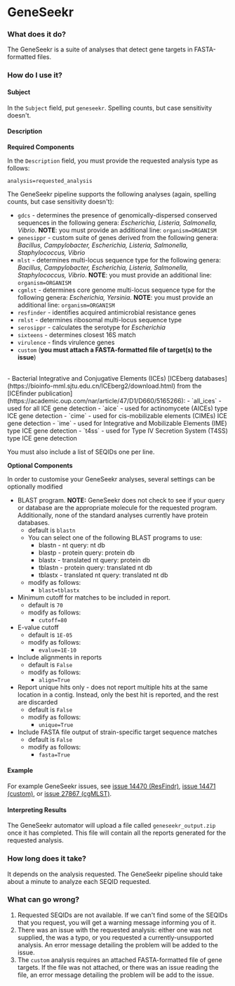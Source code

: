 # GeneSeekr

### What does it do?

The GeneSeekr is a suite of analyses that detect gene targets in FASTA-formatted files.

### How do I use it?

#### Subject

In the `Subject` field, put `geneseekr`. Spelling counts, but case sensitivity doesn't.

#### Description

**Required Components**

In the `Description` field, you must provide the requested analysis type as follows:

`analysis=requested_analysis`

The GeneSeekr pipeline supports the following analyses (again, spelling counts, but case sensitivity doesn't):

- `gdcs` - determines the presence of genomically-dispersed conserved sequences in the following genera: *Escherichia, Listeria, Salmonella, Vibrio*. **NOTE**: you must provide an additional line: `organism=ORGANISM`
- `genesippr` - custom suite of genes derived from the following genera: *Bacillus, Campylobacter, Escherichia, Listeria, Salmonella, Staphylococcus, Vibrio*
- `mlst` - determines multi-locus sequence type for the following genera: *Bacillus, Campylobacter, Escherichia, Listeria, Salmonella, Staphylococcus, Vibrio*. **NOTE**: you must provide an additional line: `organism=ORGANISM`
- `cgmlst` - determines core genome multi-locus sequence type for the following genera: *Escherichia, Yersinia*. **NOTE**: you must provide an additional line: `organism=ORGANISM`
- `resfinder` - identifies acquired antimicrobial resistance genes
- `rmlst` - determines ribosomal multi-locus sequence type
- `serosippr` - calculates the serotype for *Escherichia*
- `sixteens` - determines closest 16S match
- `virulence` - finds virulence genes
- `custom` (**you must attach a FASTA-formatted file of target(s) to the issue**)
<br>
- Bacterial Integrative and Conjugative Elements (ICEs) [ICEberg databases](https://bioinfo-mml.sjtu.edu.cn/ICEberg2/download.html) from the [ICEfinder publication](https://academic.oup.com/nar/article/47/D1/D660/5165266):
    - `all_ices` - used for all ICE gene detection
    - `aice` - used for actinomycete (AICEs) type ICE gene detection
    - `cime` - used for cis-mobilizable elements (CIMEs) ICE gene detection
    - `ime` - used for Integrative and Mobilizable Elements (IME) type ICE gene detection
    - `t4ss` - used for Type IV Secretion System (T4SS) type ICE gene detection

You must also include a list of SEQIDs one per line.

**Optional Components**

In order to customise your GeneSeekr analyses, several settings can be optionally modified

- BLAST program. **NOTE:** GeneSeekr does not check to see if your query or database are the appropriate molecule for the requested program. Additionally, none of the standard analyses currently have protein databases.
    - default is `blastn`
    - You can select one of the following BLAST programs to use:
        - blastn - nt query: nt db
        - blastp - protein query: protein db
        - blastx - translated nt query: protein db
        - tblastn - protein query: translated nt db
        - tblastx - translated nt query: translated nt db
    - modify as follows:
        - `blast=tblastx`
- Minimum cutoff for matches to be included in report.
    - default is `70`
    - modify as follows:
        - `cutoff=80`
- E-value cutoff
    - default is `1E-05`
    - modify as follows:
        - `evalue=1E-10`
- Include alignments in reports
    - default is `False`
    - modify as follows:
        - `align=True`
- Report unique hits only - does not report multiple hits at the same location in a contig. Instead, only the best hit is reported, and the rest are discarded
    - default is `False`
    - modify as follows:
        - `unique=True`
- Include FASTA file output of strain-specific target sequence matches 
    - default is `False`
    - modify as follows:
        - `fasta=True`       


#### Example

For example GeneSeekr issues, see [issue 14470 (ResFindr)](https://redmine.biodiversity.agr.gc.ca/issues/14470), [issue 14471 (custom)](https://redmine.biodiversity.agr.gc.ca/issues/14471), or [issue 27867 (cgMLST)](https://redmine.biodiversity.agr.gc.ca/issues/27867).

#### Interpreting Results

The GeneSeekr automator will upload a file called `geneseekr_output.zip` once it has completed. This file will contain all the reports generated for the requested analysis.

### How long does it take?

It depends on the analysis requested. The GeneSeekr pipeline should take about a minute to analyze each SEQID requested.

### What can go wrong?

1. Requested SEQIDs are not available. If we can't find some of the SEQIDs that you request, you will get a warning message informing you of it.
2. There was an issue with the requested analysis: either one was not supplied, the was a typo, or you requested a currently-unsupported analysis. An error message detailing the problem will be added to the issue.
3. The `custom` analysis requires an attached FASTA-formatted file of gene targets. If the file was not attached, or there was an issue reading the file, an error message detailing the problem will be add to the issue.

